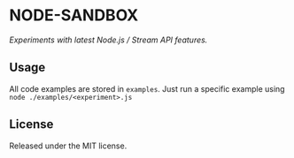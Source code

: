 
# NODE-SANDBOX

*Experiments with latest Node.js / Stream API features.*

## Usage

All code examples are stored in `examples`. Just run a specific example using `node ./examples/<experiment>.js`


## License

Released under the MIT license.

